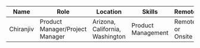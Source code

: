 |  Name 	|  Role 	|   Location	|   Skills	|   Remote	|   Contact	|
|---	|---	|---	|---	|---	|---	|
|Chiranjiv| Product Manager/Project Manager| Arizona, California, Washington|Product Management |Remote or Onsite|623-518-7987|

